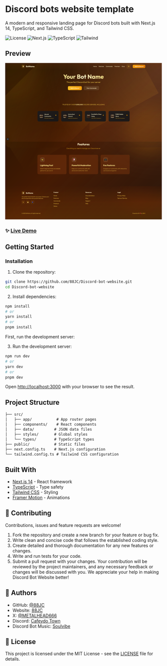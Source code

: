 # Discord bots website template

A modern and responsive landing page for Discord bots built with Next.js 14, TypeScript, and Tailwind CSS.

![License](https://img.shields.io/badge/license-MIT-blue.svg)
![Next.js](https://img.shields.io/badge/Next.js-14-black)
![TypeScript](https://img.shields.io/badge/TypeScript-5.0-blue)
![Tailwind](https://img.shields.io/badge/Tailwind-3.0-38bdf8)

## Preview

![Preview](./image.png)

### ✨ [Live Demo](https://discord-bot-website-ruddy-two.vercel.app/)

## Getting Started

### Installation

1. Clone the repository:
```bash
git clone https://github.com/88JC/Discord-bot-website.git
cd Discord-bot-website
```

2. Install dependencies:
```bash
npm install
# or
yarn install
# or
pnpm install
```

First, run the development server:

3. Run the development server:
```bash
npm run dev
# or
yarn dev
# or
pnpm dev
```

Open [http://localhost:3000](http://localhost:3000) with your browser to see the result.

## Project Structure

```
├── src/
│   ├── app/           # App router pages
│   ├── components/    # React components
│   ├── data/         # JSON data files
│   ├── styles/       # Global styles
│   └── types/        # TypeScript types
├── public/           # Static files
├── next.config.ts    # Next.js configuration
└── tailwind.config.ts # Tailwind CSS configuration
```

## Built With

- [Next.js 14](https://nextjs.org/) - React framework
- [TypeScript](https://www.typescriptlang.org/) - Type safety
- [Tailwind CSS](https://tailwindcss.com/) - Styling
- [Framer Motion](https://www.framer.com/motion/) - Animations

## 🤝 Contributing

Contributions, issues and feature requests are welcome!

1. Fork the repository and create a new branch for your feature or bug fix.
2. Write clean and concise code that follows the established coding style.
3. Create detailed and thorough documentation for any new features or changes.
4. Write and run tests for your code.
5. Submit a pull request with your changes. Your contribution will be reviewed by the project maintainers, and any necessary feedback or changes will be discussed with you. We appreciate your help in making Discord Bot Website better!

## 📧 Authors

- GitHub: [@88JC](https://github.com/88JC)
- Website: [88JC](https://jecky.id)
- X: [@METALHEAD666](https://x.com/METALHEAD666)
- Discord: [Cafeydo Town](https://discord.gg/CDD223E3W3)
- Discord Bot Music: [Soulvibe](https://soulvibebot.com)

## 📄 License

This project is licensed under the MIT License - see the [LICENSE](LICENSE) file for details.